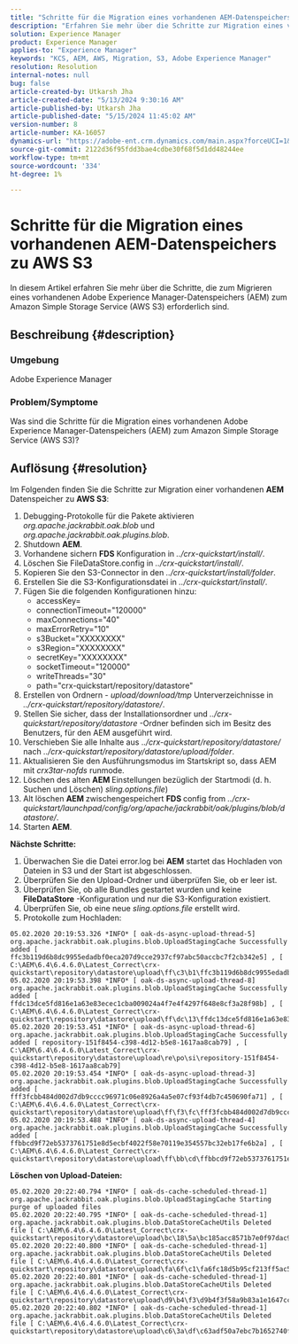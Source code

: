```yaml
---
title: "Schritte für die Migration eines vorhandenen AEM-Datenspeichers zu AWS S3"
description: "Erfahren Sie mehr über die Schritte zur Migration eines vorhandenen Adobe Experience Manager-Datenspeichers zu Amazon Simple Storage Service (AWS S3)."
solution: Experience Manager
product: Experience Manager
applies-to: "Experience Manager"
keywords: "KCS, AEM, AWS, Migration, S3, Adobe Experience Manager"
resolution: Resolution
internal-notes: null
bug: false
article-created-by: Utkarsh Jha
article-created-date: "5/13/2024 9:30:16 AM"
article-published-by: Utkarsh Jha
article-published-date: "5/15/2024 11:45:02 AM"
version-number: 8
article-number: KA-16057
dynamics-url: "https://adobe-ent.crm.dynamics.com/main.aspx?forceUCI=1&pagetype=entityrecord&etn=knowledgearticle&id=4e85f866-0b11-ef11-9f8a-6045bd006704"
source-git-commit: 2122d36f95fdd3bae4cdbe30f68f5d1dd48244ee
workflow-type: tm+mt
source-wordcount: '334'
ht-degree: 1%

---
```


# Schritte für die Migration eines vorhandenen AEM-Datenspeichers zu AWS S3


In diesem Artikel erfahren Sie mehr über die Schritte, die zum Migrieren eines vorhandenen Adobe Experience Manager-Datenspeichers (AEM) zum Amazon Simple Storage Service (AWS S3) erforderlich sind.

## Beschreibung {#description}


### Umgebung

Adobe Experience Manager



### Problem/Symptome

Was sind die Schritte für die Migration eines vorhandenen Adobe Experience Manager-Datenspeichers (AEM) zum Amazon Simple Storage Service (AWS S3)?


## Auflösung {#resolution}


Im Folgenden finden Sie die Schritte zur Migration einer vorhandenen <b>AEM</b> Datenspeicher zu <b>AWS S3</b>:

1. Debugging-Protokolle für die Pakete aktivieren *org.apache.jackrabbit.oak.blob* und *org.apache.jackrabbit.oak.plugins.blob*.
2. Shutdown <b>AEM</b>.
3. Vorhandene sichern <b>FDS</b> Konfiguration in *../crx-quickstart/install/*.
4. Löschen Sie FileDataStore.config in *../crx-quickstart/install/*.
5. Kopieren Sie den S3-Connector in den *../crx-quickstart/install/folder*.
6. Erstellen Sie die S3-Konfigurationsdatei in *../crx-quickstart/install/*.
7. Fügen Sie die folgenden Konfigurationen hinzu: 
   - accessKey=
   - connectionTimeout=&quot;120000&quot;
   - maxConnections=&quot;40&quot;
   - maxErrorRetry=&quot;10&quot;
   - s3Bucket=&quot;XXXXXXXX&quot;
   - s3Region=&quot;XXXXXXXX&quot;
   - secretKey=&quot;XXXXXXXX&quot;
   - socketTimeout=&quot;120000&quot;
   - writeThreads=&quot;30&quot;
   - path=&quot;crx-quickstart/repository/datastore&quot;
8. Erstellen von Ordnern - *upload/download/tmp* Unterverzeichnisse in *../crx-quickstart/repository/datastore/*.
9. Stellen Sie sicher, dass der Installationsordner und *../crx-quickstart/repository/datastore* -Ordner befinden sich im Besitz des Benutzers, für den AEM ausgeführt wird.
10. Verschieben Sie alle Inhalte aus .*./crx-quickstart/repository/datastore/* nach *../crx-quickstart/repository/datastore/upload/folder*.
11. Aktualisieren Sie den Ausführungsmodus im Startskript so, dass AEM mit *crx3tar-nofds* runmode.
12. Löschen des alten <b>AEM </b>Einstellungen bezüglich der Startmodi (d. h. Suchen und Löschen) *sling.options.file*)
13. Alt löschen <b>AEM </b>zwischengespeichert <b>FDS </b>config from *../crx-quickstart/launchpad/config/org/apache/jackrabbit/oak/plugins/blob/datastore/*.
14. Starten <b>AEM</b>.


<b>Nächste Schritte:</b>

1. Überwachen Sie die Datei error.log bei <b>AEM</b> startet das Hochladen von Dateien in S3 und der Start ist abgeschlossen.
2. Überprüfen Sie den Upload-Ordner und überprüfen Sie, ob er leer ist.
3. Überprüfen Sie, ob alle Bundles gestartet wurden und keine <b>FileDataStore</b> -Konfiguration und nur die S3-Konfiguration existiert.
4. Überprüfen Sie, ob eine neue *sling.options.file* erstellt wird.
5. Protokolle zum Hochladen:





```
05.02.2020 20:19:53.326 *INFO* [ oak-ds-async-upload-thread-5]  org.apache.jackrabbit.oak.plugins.blob.UploadStagingCache Successfully added [ ffc3b119d6b8dc9955edadbf0eca207d9cce2937cf97abc50accbc7f2cb342e5] , [ C:\AEM\6.4\6.4.6.0\Latest_Correct\crx-quickstart\repository\datastore\upload\ff\c3\b1\ffc3b119d6b8dc9955edadbf0eca207d9cce2937cf97abc50accbc7f2cb342e5] 
05.02.2020 20:19:53.398 *INFO* [ oak-ds-async-upload-thread-8]  org.apache.jackrabbit.oak.plugins.blob.UploadStagingCache Successfully added [ ffdc13dce5fd816e1a63e83ecec1cba009024a4f7e4f4297f648e8cf3a28f98b] , [ C:\AEM\6.4\6.4.6.0\Latest_Correct\crx-quickstart\repository\datastore\upload\ff\dc\13\ffdc13dce5fd816e1a63e83ecec1cba009024a4f7e4f4297f648e8cf3a28f98b] 
05.02.2020 20:19:53.451 *INFO* [ oak-ds-async-upload-thread-6]  org.apache.jackrabbit.oak.plugins.blob.UploadStagingCache Successfully added [ repository-151f8454-c398-4d12-b5e8-1617aa8cab79] , [ C:\AEM\6.4\6.4.6.0\Latest_Correct\crx-quickstart\repository\datastore\upload\re\po\si\repository-151f8454-c398-4d12-b5e8-1617aa8cab79] 
05.02.2020 20:19:53.454 *INFO* [ oak-ds-async-upload-thread-3]  org.apache.jackrabbit.oak.plugins.blob.UploadStagingCache Successfully added [ fff3fcbb484d002d7db9cccc96971c06e8926a4a5e07cf93f4db7c450690fa71] , [ C:\AEM\6.4\6.4.6.0\Latest_Correct\crx-quickstart\repository\datastore\upload\ff\f3\fc\fff3fcbb484d002d7db9cccc96971c06e8926a4a5e07cf93f4db7c450690fa71] 
05.02.2020 20:19:53.488 *INFO* [ oak-ds-async-upload-thread-4]  org.apache.jackrabbit.oak.plugins.blob.UploadStagingCache Successfully added [ ffbbcd9f72eb5373761751e8d5ecbf4022f58e70119e354557bc32eb17fe6b2a] , [ C:\AEM\6.4\6.4.6.0\Latest_Correct\crx-quickstart\repository\datastore\upload\ff\bb\cd\ffbbcd9f72eb5373761751e8d5ecbf4022f58e70119e354557bc32eb17fe6b2a]
```


<b>Löschen von Upload-Dateien:</b>




```
05.02.2020 20:22:40.794 *INFO* [ oak-ds-cache-scheduled-thread-1]  org.apache.jackrabbit.oak.plugins.blob.UploadStagingCache Starting purge of uploaded files
05.02.2020 20:22:40.795 *INFO* [ oak-ds-cache-scheduled-thread-1]  org.apache.jackrabbit.oak.plugins.blob.DataStoreCacheUtils Deleted file [ C:\AEM\6.4\6.4.6.0\Latest_Correct\crx-quickstart\repository\datastore\upload\bc\18\5a\bc185acc8571b7e0f97dac92b0285fe248004909c3d8264e03cfb2a8101bada6] 
05.02.2020 20:22:40.800 *INFO* [ oak-ds-cache-scheduled-thread-1]  org.apache.jackrabbit.oak.plugins.blob.DataStoreCacheUtils Deleted file [ C:\AEM\6.4\6.4.6.0\Latest_Correct\crx-quickstart\repository\datastore\upload\fa\6f\c1\fa6fc18d5b95cf213ff5ac5d9eb0fed7c61310ac2c373ca2cbf187844bf39c24] 
05.02.2020 20:22:40.801 *INFO* [ oak-ds-cache-scheduled-thread-1]  org.apache.jackrabbit.oak.plugins.blob.DataStoreCacheUtils Deleted file [ C:\AEM\6.4\6.4.6.0\Latest_Correct\crx-quickstart\repository\datastore\upload\d9\b4\f3\d9b4f3f58a9b83a1e1647cc23b77d672836171afdccbbbd8726f480b741a4c2e] 
05.02.2020 20:22:40.802 *INFO* [ oak-ds-cache-scheduled-thread-1]  org.apache.jackrabbit.oak.plugins.blob.DataStoreCacheUtils Deleted file [ C:\AEM\6.4\6.4.6.0\Latest_Correct\crx-quickstart\repository\datastore\upload\c6\3a\df\c63adf50a7ebc7b1652740fb8be9b72f5b76d22477f0d411becab2f8eeceb70b]
```


